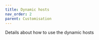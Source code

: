 ```yaml
---
title: Dynamic hosts
nav_order: 2
parent: Customisation
---
```


Details about how to use the dynamic hosts
